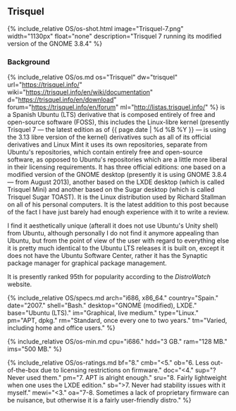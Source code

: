 ## Trisquel
{% include_relative OS/os-shot.html image="Trisquel-7.png" width="1130px" float="none" description="Trisquel 7 running its modified version of the GNOME 3.8.4" %}

### Background
{% include_relative OS/os.md os="Trisquel" dw="trisquel" url="https://trisquel.info/" wiki="https://trisquel.info/en/wiki/documentation" d="https://trisquel.info/en/download" forum="https://trisquel.info/en/forum" ml="http://listas.trisquel.info/" %} is a Spanish Ubuntu (LTS) derivative that is composed entirely of free and open-source software (FOSS), this includes the Linux-libre kernel (presently Trisquel 7 &mdash; the latest edition as of {{ page.date | %d %B %Y }} &mdash; is using the 3.13 libre version of the kernel) derivatives such as all of its official derivatives and Linux Mint it uses its own repositories, separate from Ubuntu's repositories, which contain entirely free and open-source software, as opposed to Ubuntu's repositories which are a little more liberal in their licensing requirements. It has three official editions: one based on a modified version of the GNOME desktop (presently it is using GNOME 3.8.4 &mdash; from August 2013), another based on the LXDE desktop (which is called Trisquel Mini) and another based on the Sugar desktop (which is called Trisquel Sugar TOAST). It is the Linux distribution used by Richard Stallman on all of his personal computers. It is the latest addition to this post because of the fact I have just barely had enough experience with it to write a review.

I find it aesthetically unique (afterall it does not use Ubuntu's Unity shell) from Ubuntu, although personally I do not find it anymore appealing than Ubuntu, but from the point of view of the user with regard to everything else it is pretty much identical to the Ubuntu LTS releases it is built on, except it does not have the Ubuntu Software Center, rather it has the Synaptic package manager for graphical package management.

It is presently ranked 95th for popularity according to the *DistroWatch* website.

{% include_relative OS/specs.md arch="i686, x86_64." country="Spain." date="2007." shell="Bash." desktop="GNOME (modified), LXDE." base="Ubuntu (LTS)." im="Graphical, live medium." type="Linux." pm="APT, dpkg." rm="Standard, once every one to two years." tm="Varied, including home and office users." %}

{% include_relative OS/os-min.md cpu="i686." hdd="3 GB." ram="128 MB." ims="500 MB." %}

{% include_relative OS/os-ratings.md bf="8." cmb="&lt;5." ob="6. Less out-of-the-box due to licensing restrictions on firmware." doc="&lt;4." sup="? Never used them." pm="7. APT is alright enough." sru="8. Fairly lightweight when one uses the LXDE edition." sb="&gt;7. Never had stability issues with it myself." mewi="&lt;3." oa="7-8. Sometimes a lack of proprietary firmware can be nuisance, but otherwise it is a fairly user-friendly distro." %}
